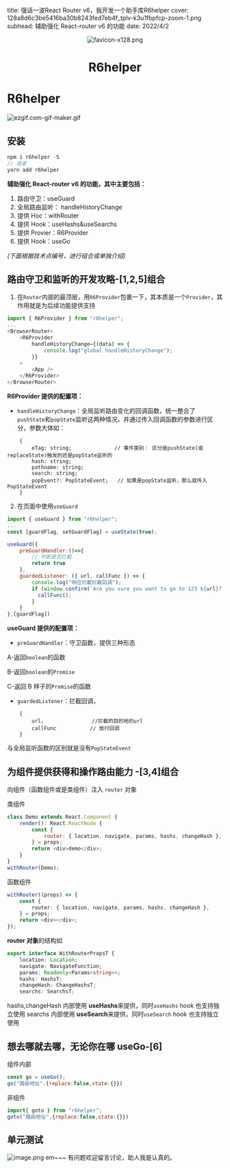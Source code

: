 <describe>
  title: 强话一波React Router v6，我开发一个助手库R6helper
  cover: 128a8d6c3be5416ba30b8243fed7eb4f_tplv-k3u1fbpfcp-zoom-1.png
  subhead: 辅助强化 React-router v6 的功能
  date: 2022/4/2
</describe>

<p align="center">
 <img src="https://p3-juejin.byteimg.com/tos-cn-i-k3u1fbpfcp/128a8d6c3be5416ba30b8243fed7eb4f~tplv-k3u1fbpfcp-zoom-1.image" alt="favicon-x128.png" border="0" />
</p>
<h1 align="center">R6helper</h1>


# R6helper
![ezgif.com-gif-maker.gif](https://p3-juejin.byteimg.com/tos-cn-i-k3u1fbpfcp/319fe66446a8424da83570555ea162a9~tplv-k3u1fbpfcp-zoom-1.image)
## 安装
```js
npm i r6helper -S
// 或者
yarn add r6helper
```

**辅助强化 React-router v6 的功能，其中主要包括：**

1. 路由守卫：useGuard
2. 全局路由监听： handleHistoryChange
3. 提供 Hoc：withRouter
4. 提供 Hook：useHashs&useSearchs
5. 提供 Provier：R6Provider
6. 提供 Hook：useGo

*(下面根据技术点编号，进行组合或单独介绍)*
## 路由守卫和监听的开发攻略-[1,2,5]组合

1. 在`Router`内部的最顶层，用`R6Provider`包裹一下，其本质是一个`Provider`，其作用就是为后续功能提供支持

```js
import { R6Provider } from "r6helper";
...
<BrowserRouter>
    <R6Provider
        handleHistoryChange={(data) => {
            console.log("global handleHistoryChange");
        }}
    >
        <App />
    </R6Provider>
</BrowserRouter>
```

**R6Provider 提供的配置项：**

-   `handleHistoryChange`：全局监听路由变化的回调函数，统一整合了`pushState`和`popState`监听这两种情况，并通过传入回调函数的参数进行区分，参数大体如：

```Ts
    {
        eTag: string;              // 事件类别： 区分是pushState(或replaceState)触发的还是popState监听的
        hash: string;
        pathname: string;
        search: string;
        popEvent?: PopStateEvent;   // 如果是popState监听，那么就传入PopStateEvent
    }
```

2. 在页面中使用`useGuard`

```js
import { useGuard } from "r6helper";
...
const [guardFlag, setGuardFlag] = useState(true);

useGuard({
    preGuardHandler:()=>{
        // 判断是否拦截
        return true
    },
    guardedListener: ({ url, callFunc }) => {
        console.log("响应拦截拦截回调");
        if (window.confirm(`Are you sure you want to go to 123 ${url}?`)) {
          callFunc();
        }
    }
},[guardFlag])
```

**useGuard 提供的配置项：**

-   `preGuardHandler`：守卫函数，提供三种形态


A-返回`boolean`的函数

B-返回`boolean`的`Promise`

C-返回 B 样子的`Promise`的函数


-   `guardedListener`：拦截回调，

```Ts
    {
        url，               //拦截的目的地的url
        callFunc           // 放行回调
    }
```

与全局监听函数的区别就是没有`PopStateEvent`

## 为组件提供获得和操作路由能力 -[3,4]组合

向组件（函数组件或是类组件）注入 `router` 对象

类组件

```js
class Demo extends React.Component {
	render(): React.ReactNode {
		const {
			router: { location, navigate, params, hashs, changeHash },
		} = props;
		return <div>demo</div>;
	}
}
withRouter(Demo);
```

函数组件

```ts
withRouter((props) => {
	const {
		router: { location, navigate, params, hashs, changeHash },
	} = props;
	return <div></div>;
});
```

**router 对象**的结构如

```ts
export interface WithRouterPropsT {
	location: Location;
    navigate: NavigateFunction;
    params: Readonly<Params<string>>;
    hashs: HashsT;
    changeHash: ChangeHashsT;
    searchs: SearchsT;
```

hashs,changeHash 内部使用 **useHashs**来提供，同时`useHashs` hook 也支持独立使用
searchs 内部使用 **useSearch**来提供，同时`useSearch` hook 也支持独立使用


## 想去哪就去哪，无论你在哪 useGo-[6]

组件内部

```js
const go = useGo();
go("路由地址",{replace:false,state:{}})
```

非组件

```js
import{ goto } from "r6helper";
goto("路由地址",{replace:false,state:{}})
```
## 单元测试

![image.png](https://p3-juejin.byteimg.com/tos-cn-i-k3u1fbpfcp/3ff86fb24dd9424e984b05a5b68e6e94~tplv-k3u1fbpfcp-watermark.image?)
em~~~ 有问题欢迎留言讨论，助人我是认真的。